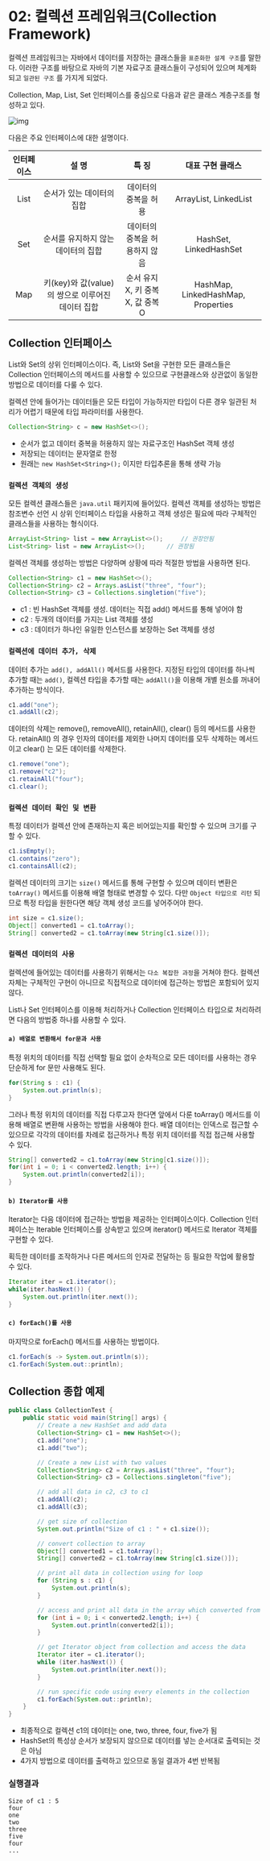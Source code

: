 # 02: 컬렉션 프레임워크(Collection Framework)

컬렉션 프레임워크는 자바에서 데이터를 저장하는 클래스들을 `표준화한 설계 구조`를 말한다. 이러한 구조를 바탕으로 자바의 기본 자료구조 클래스들이 구성되어 있으며 체계화되고 `일관된 구조` 를 가지게 되었다.

Collection, Map, List, Set 인터페이스를 중심으로 다음과 같은 클래스 계층구조를 형성하고 있다.

![img](https://dinfree.com/lecture/language/img/java5.png)

다음은 주요 인터페이스에 대한 설명이다.

| 인터페이스 |                       설 명                       |               특 징               |          대표 구현 클래스          |
| :--------: | :-----------------------------------------------: | :-------------------------------: | :--------------------------------: |
|    List    |             순서가 있는 데이터의 집합             |       데이터의 중복을 허용        |       ArrayList, LinkedList        |
|    Set     |        순서를 유지하지 않는 데이터의 집합         |   데이터의 중복을 허용하지 않음   |       HashSet, LinkedHashSet       |
|    Map     | 키(key)와 값(value)의 쌍으로 이루어진 데이터 집합 | 순서 유지 X, 키 중복 X, 값 중복 O | HashMap, LinkedHashMap, Properties |

## Collection 인터페이스

List와 Set의 상위 인터페이스이다. 즉, List와 Set을 구현한 모든 클래스들은 Collection 인터페이스의 메서드를 사용할 수 있으므로 구현클래스와 상관없이 동일한 방법으로 데이터를 다룰 수 있다.

컬렉션 안에 들어가는 데이터들은 모든 타입이 가능하지만 타입이 다른 경우 일관된 처리가 어렵기 때문에 타입 파라미터를 사용한다.

```java
Collection<String> c = new HashSet<>();
```

* 순서가 없고 데이터 중복을 허용하지 않는 자료구조인 HashSet 객체 생성
* 저장되는 데이터는 문자열로 한정
* 원래는 `new HashSet<String>();` 이지만 타입추론을 통해 생략 가능

### `컬렉션 객체의 생성`

모든 컬렉션 클래스들은 `java.util` 패키지에 들어있다. 컬렉션 객체를 생성하는 방법은 참조변수 선언 시 상위 인터페이스 타입을 사용하고 객체 생성은 필요에 따라 구체적인 클래스들을 사용하는 형식이다.

```java
ArrayList<String> list = new ArrayList<>();		// 권장안됨
List<String> list = new ArrayList<>();		// 권장됨
```

컬렉션 객체를 생성하는 방법은 다양하며 상황에 따라 적절한 방법을 사용하면 된다.

```java
Collection<String> c1 = new HashSet<>();
Collection<String> c2 = Arrays.asList("three", "four");
Collection<String> c3 = Collections.singletion("five");
```

* c1 : 빈 HashSet 객체를 생성. 데이터는 직접 add() 메서드를 통해 넣어야 함
* c2 : 두개의 데이터를 가지는 List 객체를 생성
* c3 : 데이터가 하나인 유일한 인스턴스를 보장하는 Set 객체를 생성

### `컬렉션에 데이터 추가, 삭제`

데이터 추가는 `add(), addAll()` 메서드를 사용한다. 지정된 타입의 데이터를 하나씩 추가할 때는 `add()`, 컬렉션 타입을 추가할 때는 `addAll()`을 이용해 개별 원소를 꺼내어 추가하는 방식이다.

```java
c1.add("one");
c1.addAll(c2);
```

데이터의 삭제는 remove(), removeAll(), retainAll(), clear() 등의 메서드를 사용한다. retainAll() 의 경우 인자의 데이터를 제외한 나머지 데이터를 모두 삭제하는 메서드이고 clear() 는 모든 데이터를 삭제한다.

```java
c1.remove("one");
c1.remove("c2");
c1.retainAll("four");
c1.clear();
```

### `컬렉션 데이터 확인 및 변환`

특정 데이터가 컬렉션 안에 존재하는지 혹은 비어있는지를 확인할 수 있으며 크기를 구할 수 있다.

```java
c1.isEmpty();
c1.contains("zero");
c1.containsAll(c2);
```

컬렉션 데이터의 크기는 `size()` 메서드를 통해 구현할 수 있으며 데이터 변환은 `toArray()` 메서드를 이용해 배열 형태로 변경할 수 있다. 다만 `Object 타입으로 리턴` 되므로 특정 타입을 원한다면 해당 객체 생성 코드를 넣어주어야 한다.

```java
int size = c1.size();
Object[] converted1 = c1.toArray();
String[] converted2 = c1.toArray(new String[c1.size()]);
```

### `컬렉션 데이터의 사용`

컬렉션에 들어있는 데이터를 사용하기 위해서는 `다소 복잡한 과정`을 거쳐야 한다. 컬렉션 자체는 구체적인 구현이 아니므로 직접적으로 데이터에 접근하는 방법은 포함되어 있지 않다.

List나 Set 인터페이스를 이용해 처리하거나 Collection 인터페이스 타입으로 처리하려면 다음의 방법중 하나를 사용할 수 있다.

#### `a) 배열로 변환해서 for문과 사용`

특정 위치의 데이터를 직접 선택할 필요 없이 순차적으로 모든 데이터를 사용하는 경우 단순하게 for 문만 사용해도 된다.

```java
for(String s : c1) {
    System.out.println(s);
}
```

그러나 특정 위치의 데이터를 직접 다루고자 한다면 앞에서 다룬 toArray() 메서드를 이용해 배열로 변환해 사용하는 방법을 사용해야 한다. 배열 데이터는 인덱스로 접근할 수 있으므로 각각의 데이터를 차례로 접근하거나 특정 위치 데이터를 직접 접근해 사용할 수 있다.

```java
String[] converted2 = c1.toArray(new String[c1.size()]);
for(int i = 0; i < converted2.length; i++) {
    System.out.println(converted2[i]);
}
```

#### `b) Iterator를 사용`

Iterator는 다음 데이터에 접근하는 방법을 제공하는 인터페이스이다. Collection 인터페이스는 Iterable 인터페이스를 상속받고 있으며 iterator() 메서드로 Iterator 객체를 구현할 수 있다.

획득한 데이터를 조작하거나 다른 메서드의 인자로 전달하는 등 필요한 작업에 활용할 수 있다.

```java
Iterator iter = c1.iterator();
while(iter.hasNext()) {
    System.out.println(iter.next());
}
```

#### `c) forEach()를 사용`

마지막으로 forEach() 메서드를 사용하는 방법이다.

```java
c1.forEach(s -> System.out.println(s));
c1.forEach(System.out::println);
```



## Collection 종합 예제

```java
public class CollectionTest {
    public static void main(String[] args) {
        // Create a new HashSet and add data
        Collection<String> c1 = new HashSet<>();
        c1.add("one");
        c1.add("two");

        // Create a new List with two values
        Collection<String> c2 = Arrays.asList("three", "four");
        Collection<String> c3 = Collections.singleton("five");

        // add all data in c2, c3 to c1
        c1.addAll(c2);
        c1.addAll(c3);

        // get size of collection
        System.out.println("Size of c1 : " + c1.size());

        // convert collection to array
        Object[] converted1 = c1.toArray();
        String[] converted2 = c1.toArray(new String[c1.size()]);

        // print all data in collection using for loop
        for (String s : c1) {
            System.out.println(s);
        }

        // access and print all data in the array which converted from collection
        for (int i = 0; i < converted2.length; i++) {
            System.out.println(converted2[i]);
        }

        // get Iterator object from collection and access the data
        Iterator iter = c1.iterator();
        while (iter.hasNext()) {
            System.out.println(iter.next());
        }

        // run specific code using every elements in the collection
        c1.forEach(System.out::println);
    }
}
```

* 최종적으로 컬렉션 c1의 데이터는 one, two, three, four, five가 됨
* HashSet의 특성상 순서가 보장되지 않으므로 데이터를 넣는 순서대로 출력되는 것은 아님
* 4가지 방법으로 데이터를 출력하고 있으므로 동일 결과가 4번 반복됨

### 실행결과

```
Size of c1 : 5
four
one
two
three
five
four
...
```